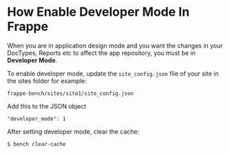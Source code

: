 # How Enable Developer Mode In Frappe

When you are in application design mode and you want the changes in your DocTypes, Reports etc to affect the app repository, you must be in **Developer Mode**.

To enable developer mode, update the `site_config.json` file of your site in the sites folder for example:

	frappe-bench/sites/site1/site_config.json

Add this to the JSON object

	"developer_mode": 1

After setting developer mode, clear the cache:

	$ bench clear-cache

<!-- markdown -->
